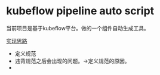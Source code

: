 # kubeflow pipeline auto script

当前项目是基于kubeflow平台。做的一个组件自动生成工具。

[实现思路](相关文档/README.md) 





+ 定义规范
+ 违背规范之后会出现的问题。->定义规范的原因。
+ 
